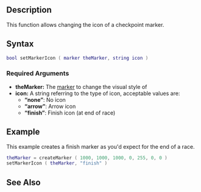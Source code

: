 Description
-----------

This function allows changing the icon of a checkpoint marker.

Syntax
------

``` lua
bool setMarkerIcon ( marker theMarker, string icon )
```

### Required Arguments

-   **theMarker:** The [marker](/docs/marker.md "wikilink") to change the visual style of
-   **icon:** A string referring to the type of icon, acceptable values are:
    -   **“none”**: No icon
    -   **“arrow”**: Arrow icon
    -   **“finish”**: Finish icon (at end of race)

Example
-------

This example creates a finish marker as you'd expect for the end of a race.

``` lua
theMarker = createMarker ( 1000, 1000, 1000, 0, 255, 0, 0 ) 
setMarkerIcon ( theMarker, "finish" )
```

See Also
--------
